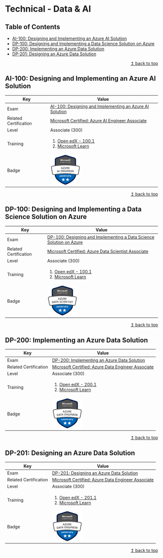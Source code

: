 # Technical - Data & AI

## Table of Contents
* [AI-100: Designing and Implementing an Azure AI Solution](#ai-100-designing-and-implementing-an-azure-ai-solution)
* [DP-100: Designing and Implementing a Data Science Solution on Azure](#dp-100-designing-and-implementing-a-data-science-solution-on-azure)
* [DP-200: Implementing an Azure Data Solution](#dp-200-implementing-an-azure-data-solution)
* [DP-201: Designing an Azure Data Solution](#dp-201-designing-an-azure-data-solution)

<div align="right"><a href="#technical---data--ai">↥ back to top</a></div>

## AI-100: Designing and Implementing an Azure AI Solution

| Key | Value |
| ------------- | ------------- |
| Exam | [AI-100: Designing and Implementing an Azure AI Solution](https://www.microsoft.com/en-us/learning/exam-AI-100.aspx) |
| Related Certification | [Microsoft Certified: Azure AI Engineer Associate](https://www.microsoft.com/en-us/learning/azure-ai-engineer.aspx) |
| Level | Associate (300) |
| Training | <ol><li><a href="https://aka.ms/openedx-AI-100.1-about">Open edX - 100.1</a></li><li><a href="https://docs.microsoft.com/en-us/learn/browse/?products=azure&resource_type=learning%20path&roles=ai-engineer">Microsoft Learn</a></li></ol> |
| Badge | <img src="../images/badge-azure-ai-engineer.png" alt="Azure AI Engineer Associate" width="100px">  |

<div align="right"><a href="#technical---data--ai">↥ back to top</a></div>

## DP-100: Designing and Implementing a Data Science Solution on Azure

| Key | Value |
| ------------- | ------------- |
| Exam | [DP-100: Designing and Implementing a Data Science Solution on Azure](https://www.microsoft.com/en-us/learning/exam-dp-100.aspx) |
| Related Certification | [Microsoft Certified: Azure Data Scientist Associate](https://www.microsoft.com/en-us/learning/azure-data-scientist.aspx) |
| Level | Associate (300) |
| Training | <ol><li><a href="https://aka.ms/elms-DP-100.1-about">Open edX - 100.1</a></li><li><a href="https://docs.microsoft.com/en-us/learn/browse/?products=azure&resource_type=learning%20path&roles=data-scientist">Microsoft Learn</a></li></ol> |
| Badge | <img src="../images/badge-azure-data-scientist.png" alt="Azure Data Scientist Associate" width="100px">  |

<div align="right"><a href="#technical---data--ai">↥ back to top</a></div>

## DP-200: Implementing an Azure Data Solution

| Key | Value |
| ------------- | ------------- |
| Exam | [DP-200: Implementing an Azure Data Solution](https://www.microsoft.com/en-us/learning/exam-dp-200.aspx) |
| Related Certification | [Microsoft Certified: Azure Data Engineer Associate](https://www.microsoft.com/en-us/learning/azure-data-engineer.aspx) |
| Level | Associate (300) |
| Training | <ol><li><a href="https://aka.ms/elms-DP-200.1-about">Open edX - 200.1</a></li><li><a href="https://docs.microsoft.com/en-us/learn/browse/?products=azure&resource_type=learning%20path&roles=data-engineer">Microsoft Learn</a></li></ol> |
| Badge | <img src="../images/badge-azure-data-engineer.png" alt="Azure Data Engineer Associate" width="100px">  |

<div align="right"><a href="#technical---data--ai">↥ back to top</a></div>

## DP-201: Designing an Azure Data Solution

| Key | Value |
| ------------- | ------------- |
| Exam | [DP-201: Designing an Azure Data Solution](https://www.microsoft.com/en-us/learning/exam-dp-201.aspx) |
| Related Certification | [Microsoft Certified: Azure Data Engineer Associate](https://www.microsoft.com/en-us/learning/azure-data-engineer.aspx) |
| Level | Associate (300) |
| Training | <ol><li><a href="https://aka.ms/elms-DP-201.1-about">Open edX - 201.1</a></li><li><a href="https://docs.microsoft.com/en-us/learn/browse/?products=azure&resource_type=learning%20path&roles=data-engineer">Microsoft Learn</a></li></ol> |
| Badge | <img src="../images/badge-azure-data-engineer.png" alt="Azure Data Engineer Associate" width="100px">  |

<div align="right"><a href="#technical---data--ai">↥ back to top</a></div>
